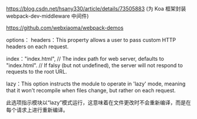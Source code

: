 https://blog.csdn.net/hsany330/article/details/73505883 (为 Koa 框架封装 webpack-dev-middleware 中间件)

https://github.com/webxiaoma/webpack-demos

options：
headers：This property allows a user to pass custom HTTP headers on each request.

index："index.html", // The index path for web server, defaults to "index.html". // If falsy (but not undefined), the server will not respond to requests to the root URL.

lazy：This option instructs the module to operate in 'lazy' mode, meaning that it won't recompile when files change, but rather on each request.

此选项指示模块以“lazy”模式运行，这意味着在文件更改时不会重新编译，而是在每个请求上进行重新编译。